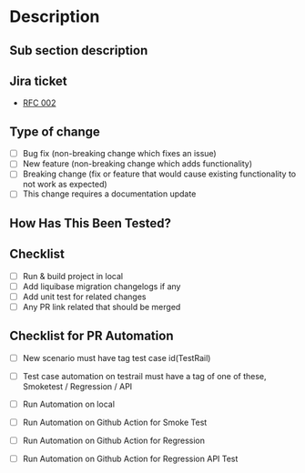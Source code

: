 # Description

[//]: # (Please include a summary of the change and which issue is fixed. Please also include relevant motivation and context. List any dependencies that are required for this change. For example : Jira task brief description.)

## Sub section description

[//]: # (You can attach your technical documentation or PRD for providing background of the change.)

## Jira ticket

[//]: # (Please provide a Jira ticket ID and link related to this change.)

* [RFC 002](https://alamisharia.atlassian.net/wiki/spaces/ENG/pages/107773953)

## Type of change

* [ ] Bug fix (non-breaking change which fixes an issue)
* [ ] New feature (non-breaking change which adds functionality)
* [ ] Breaking change (fix or feature that would cause existing functionality to not work as expected)
* [ ] This change requires a documentation update

## How Has This Been Tested?

[//]: # (Please describe the tests that you ran to verify your changes. Provide instructions so we can reproduce. Please also list any relevant details for your test configuration)

## Checklist

* [ ] Run & build project in local
* [ ] Add liquibase migration changelogs if any
* [ ] Add unit test for related changes
* [ ] Any PR link related that should be merged

## Checklist for PR Automation
* [ ] New scenario must have tag test case id(TestRail)
* [ ] Test case automation on testrail must have a tag of one of these, Smoketest / Regression / API
* [ ] Run Automation on local
* [ ] Run Automation on Github Action for Smoke Test
* [ ] Run Automation on Github Action for Regression
* [ ] Run Automation on Github Action for Regression API Test

